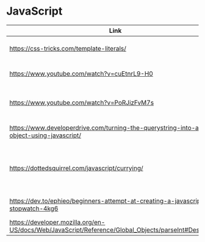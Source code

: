 # JavaScript

| Link | Description | Added by |
| ---- | ----------- | -------- |
|https://css-tricks.com/template-literals/|Template literals in JavaScript|@[jamesj-0](https://github.com/jamesj-0)|
|https://www.youtube.com/watch?v=cuEtnrL9-H0|Fetch API in 6 mins (6:35)|@[Azizi-A](https://github.com/Azizi-A)|
|https://www.youtube.com/watch?v=PoRJizFvM7s|Async JS Crash Course (24:30)|@[Rihards-j](https://github.com/RihardsJ)|
|https://www.developerdrive.com/turning-the-querystring-into-a-json-object-using-javascript/|Turning a Querystring to an object|@[Akshaya-S](https://github.com/fairyaksh)|
|https://dottedsquirrel.com/javascript/currying/ | 'Currying' in JS: One Function, Multiple Argument Brackets?! | @[jenndroid](https://github.com/jenndroid)|
|https://dev.to/ephieo/beginners-attempt-at-creating-a-javascript-stopwatch-4kg6| Ephie's stopwatch article | @[rungt](https://github.com/rungt)|
|https://developer.mozilla.org/en-US/docs/Web/JavaScript/Reference/Global_Objects/parseInt#Description| ParseInt() | @[ephieo](https://github.com/ephieo)|
 